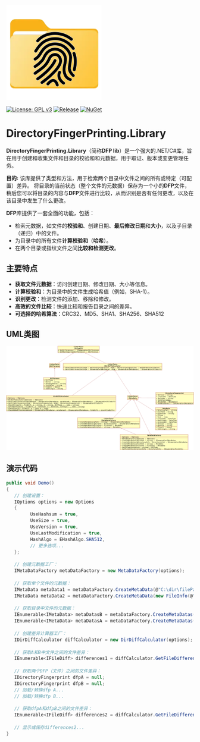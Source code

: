 ![logo](https://raw.githubusercontent.com/pediRAM/DirectoryFingerPrintingLibrary/main/Documentation/icon.png)

[![License: GPL v3](https://img.shields.io/badge/License-GPLv3-blue.svg)](https://www.gnu.org/licenses/gpl-3.0)
[![Release](https://img.shields.io/github/release/pediRAM/DirectoryFingerPrintingLibrary.svg?sort=semver)](https://github.com/pediRAM/DirectoryFingerPrintingLibrary/releases)
[![NuGet](https://img.shields.io/nuget/v/DirectoryFingerPrinting.Library)](https://www.nuget.org/packages/DirectoryFingerPrinting.Library)

# DirectoryFingerPrinting.Library
**DirectoryFingerPrinting.Library**（简称**DFP lib**）是一个强大的.NET/C#库，旨在用于创建和收集文件和目录的校验和和元数据，用于取证、版本或变更管理任务。

**目的:** 该库提供了类型和方法，用于检索两个目录中文件之间的所有或特定（可配置）差异。
将目录的当前状态（整个文件的元数据）保存为一个小的**DFP**文件，稍后您可以将目录的内容与**DFP**文件进行比较，从而识别是否有任何更改，以及在该目录中发生了什么更改。

**DFP**库提供了一套全面的功能，包括：

- 检索元数据，如文件的**校验和**、创建日期、**最后修改日期**和**大小**，以及子目录（递归）中的文件。
- 为目录中的所有文件**计算校验和**（**哈希**）。
- 在两个目录或指纹文件之间**比较和检测更改**。

## 主要特点
- **获取文件元数据**：访问创建日期、修改日期、大小等信息。
- **计算校验和**：为目录中的文件生成哈希值（例如，SHA-1）。
- **识别更改**：检测文件的添加、移除和修改。
- **高效的文件比较**：快速比较和报告目录之间的差异。
- **可选择的哈希算法**：CRC32、MD5、SHA1、SHA256、SHA512

## UML类图
![UML类图](UML_Class_Diagram.png)

## 演示代码
```cs
public void Demo()
{
   // 创建设置：
   IOptions options = new Options
   {
         UseHashsum = true,
         UseSize = true,
         UseVersion = true,
         UseLastModification = true,
         HashAlgo = EHashAlgo.SHA512,
         // 更多选项...
   };

   // 创建元数据工厂：
   IMetaDataFactory metaDataFactory = new MetaDataFactory(options);

   // 获取单个文件的元数据：
   IMetaData metaData1 = metaDataFactory.CreateMetaData(@"C:\dir\filePath.ext");
   IMetaData metaData2 = metaDataFactory.CreateMetaData(new FileInfo(@"C:\dir\filePath.ext"));

   // 获取目录中文件的元数据：
   IEnumerable<IMetaData> metaDatasB = metaDataFactory.CreateMetaDatas(@"C:\dirPath");
   IEnumerable<IMetaData> metaDatasA = metaDataFactory.CreateMetaDatas(new DirectoryInfo(@"C:\dirPath"));

   // 创建差异计算器工厂：
   IDirDiffCalculator diffCalculator = new DirDiffCalculator(options);

   // 获取A和B中文件之间的文件差异：
   IEnumerable<IFileDiff> differences1 = diffCalculator.GetFileDifferencies(metaDatasA, metaDatasB);

   // 获取两个DFP（文件）之间的文件差异：
   IDirectoryFingerprint dfpA = null;
   IDirectoryFingerprint dfpB = null;
   // 加载/转换dfp A...
   // 加载/转换dfp B...

   // 获取dfpA和dfpB之间的文件差异：
   IEnumerable<IFileDiff> differences2 = diffCalculator.GetFileDifferencies(dfpA, dfpB);

   // 显示或保存differences2...
}
```